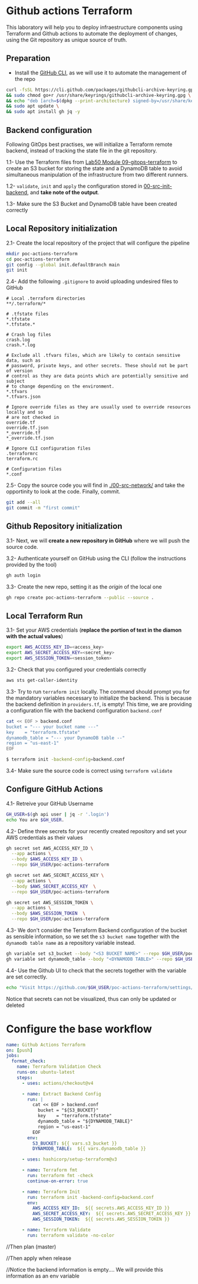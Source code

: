 # Github actions Terraform

This laboratory will help you to deploy infraestructure components using Terraform and Github actions to automate the deployment of changes, using the Git repository as unique source of truth.

## Preparation

* Install the [GitHub CLI](https://cli.github.com/), as we will use it to automate the management
of the repo

```bash
curl -fsSL https://cli.github.com/packages/githubcli-archive-keyring.gpg | sudo dd of=/usr/share/keyrings/githubcli-archive-keyring.gpg \
&& sudo chmod go+r /usr/share/keyrings/githubcli-archive-keyring.gpg \
&& echo "deb [arch=$(dpkg --print-architecture) signed-by=/usr/share/keyrings/githubcli-archive-keyring.gpg] https://cli.github.com/packages stable main" | sudo tee /etc/apt/sources.list.d/github-cli.list > /dev/null \
&& sudo apt update \
&& sudo apt install gh jq -y
```

## Backend configuration

Following GitOps best practises, we will initialize a Terraform remote backend, instead of tracking the state file in the git repository.

1.1- Use the Terraform files from [Lab50 Module 09-gitops-terraform](../../../09-gitops-terraform/labs/lab50-backends/00-src-init-backend/) to create an S3 bucket for storing the state
and a DynamoDB table to avoid simultaneous manipulation of the infrastructure from two different runners.

1.2- `validate`, `init` and `apply` the configuration stored in [00-src-init-backend](../../../09-gitops-terraform/labs/lab50-backends/00-src-init-backend/),
and **take note of the output**.

1.3- Make sure the S3 Bucket and DynamoDB table have been created correctly


## Local Repository initialization

2.1- Create the local repository of the project that will configure the pipeline

```bash
mkdir poc-actions-terraform
cd poc-actions-terraform
git config --global init.defaultBranch main
git init
```

2.4- Add the following `.gitignore` to avoid uploading undesired files to GitHub

```.gitignore
# Local .terraform directories
**/.terraform/*

# .tfstate files
*.tfstate
*.tfstate.*

# Crash log files
crash.log
crash.*.log

# Exclude all .tfvars files, which are likely to contain sensitive data, such as
# password, private keys, and other secrets. These should not be part of version 
# control as they are data points which are potentially sensitive and subject 
# to change depending on the environment.
*.tfvars
*.tfvars.json

# Ignore override files as they are usually used to override resources locally and so
# are not checked in
override.tf
override.tf.json
*_override.tf
*_override.tf.json

# Ignore CLI configuration files
.terraformrc
terraform.rc

# Configuration files
*.conf
```

2.5- Copy the source code you will find in [./00-src-network/](./00-src-network/) and take the opportinity to look at the code. Finally, commit.

```bash
git add --all
git commit -m "first commit"
```

## Github Repository initialization

3.1- Next, we will **create a new repository in GitHub** where we will push the source code.

3.2- Authenticate yourself on GitHub using the CLI (follow the instructions provided by the tool)

```bash
gh auth login
```

3.3- Create the new repo, setting it as the *origin* of the local one

```bash
gh repo create poc-actions-terraform --public --source .
```

## Local Terraform Run

3.1- Set your AWS credentials (**replace the portion of text in the diamon with the actual values**)

```bash
export AWS_ACCESS_KEY_ID=<access_key>
export AWS_SECRET_ACCESS_KEY=<secret_key>
export AWS_SESSION_TOKEN=<session_token>
```

3.2- Check that you configured your credentials correctly

```bash
aws sts get-caller-identity
```

3.3- Try to run `terraform init` locally. The command should prompt you for the mandatory variables necessary to initialize the backend. This is because the backend definition in `providers.tf`, is empty!
This time, we are providing a configuration file with the backend configuration `backend.conf`

```bash
cat << EOF > backend.conf
bucket = "--- your bucket name ---"
key    = "terraform.tfstate"
dynamodb_table = "--- your DynamoDB table --"
region = "us-east-1"
EOF
```

```bash
$ terraform init -backend-config=backend.conf
```

3.4- Make sure the source code is correct using `terraform validate`


## Configure GitHub Actions

4.1- Retreive your GitHub Username

```bash
GH_USER=$(gh api user | jq -r '.login')
echo You are $GH_USER.
```

4.2- Define three secrets for your recently created repository and set your AWS credentials
as their values

```bash
gh secret set AWS_ACCESS_KEY_ID \
  --app actions \
  --body $AWS_ACCESS_KEY_ID \
  --repo $GH_USER/poc-actions-terraform

gh secret set AWS_SECRET_ACCESS_KEY \
  --app actions \
  --body $AWS_SECRET_ACCESS_KEY  \
  --repo $GH_USER/poc-actions-terraform

gh secret set AWS_SESSION_TOKEN \
  --app actions \
  --body $AWS_SESSION_TOKEN  \
  --repo $GH_USER/poc-actions-terraform
```

4.3- We don't consider the Terraform Backend configuration of the bucket as sensible information, so we set the `s3 bucket name` together with the `dynamodb table name` as a repository variable instead.

```bash
gh variable set s3_bucket --body "<S3 BUCKET NAME>" --repo $GH_USER/poc-actions-terraform
gh variable set dynamodb_table --body "<DYNAMODB TABLE>" --repo $GH_USER/poc-actions-terraform
```

4.4- Use the Github UI to check that the secrets together with the variable are set correctly.

```bash
echo "Visit https://github.com/$GH_USER/poc-actions-terraform/settings/secrets/actions"
```

Notice that secrets can not be visualized, thus can only be updated or deleted


# Configure the base workflow

```yml
name: Github Actions Terraform
on: [push]
jobs:
  format_check:
    name: Terraform Validation Check
    runs-on: ubuntu-latest
    steps:
      - uses: actions/checkout@v4

      - name: Extract Backend Config
        run: |
          cat << EOF > backend.conf
            bucket = "${S3_BUCKET}"
            key    = "terraform.tfstate"
            dynamodb_table = "${DYNAMODB_TABLE}"
            region = "us-east-1"
          EOF
        env:
          S3_BUCKET: ${{ vars.s3_bucket }}
          DYNAMODB_TABLE:  ${{ vars.dynamodb_table }}

      - uses: hashicorp/setup-terraform@v3

      - name: Terraform fmt
        run: terraform fmt -check
        continue-on-error: true

      - name: Terraform Init
        run: terraform init -backend-config=backend.conf
        env:
          AWS_ACCESS_KEY_ID:  ${{ secrets.AWS_ACCESS_KEY_ID }}
          AWS_SECRET_ACCESS_KEY:  ${{ secrets.AWS_SECRET_ACCESS_KEY }}
          AWS_SESSION_TOKEN:  ${{ secrets.AWS_SESSION_TOKEN }}

      - name: Terraform Validate
        run: terraform validate -no-color
```






//Then plan (master)

//Then apply when release

//Notice the backend information is empty.... We will provide this information as an env variable





